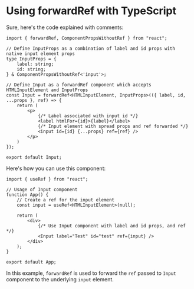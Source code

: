# Using forwardRef with TypeScript


Sure, here's the code explained with comments:

```tsx
import { forwardRef, ComponentPropsWithoutRef } from "react";

// Define InputProps as a combination of label and id props with native input element props
type InputProps = {
    label: string;
    id: string;
} & ComponentPropsWithoutRef<'input'>;

// Define Input as a forwardRef component which accepts HTMLInputElement and InputProps
const Input = forwardRef<HTMLInputElement, InputProps>(({ label, id, ...props }, ref) => {
    return (
        <p>
            {/* Label associated with input id */}
            <label htmlFor={id}>{label}</label>
            {/* Input element with spread props and ref forwarded */}
            <input id={id} {...props} ref={ref} />
        </p>
    )
});

export default Input;
```

Here's how you can use this component:

```tsx
import { useRef } from "react";

// Usage of Input component
function App() {
    // Create a ref for the input element
    const input = useRef<HTMLInputElement>(null);

    return (
        <div>
            {/* Use Input component with label and id props, and ref */}
            <Input label="Test" id="test" ref={input} />
        </div>
    );
}

export default App;
```

In this example, `forwardRef` is used to forward the `ref` passed to `Input` component to the underlying `input` element.